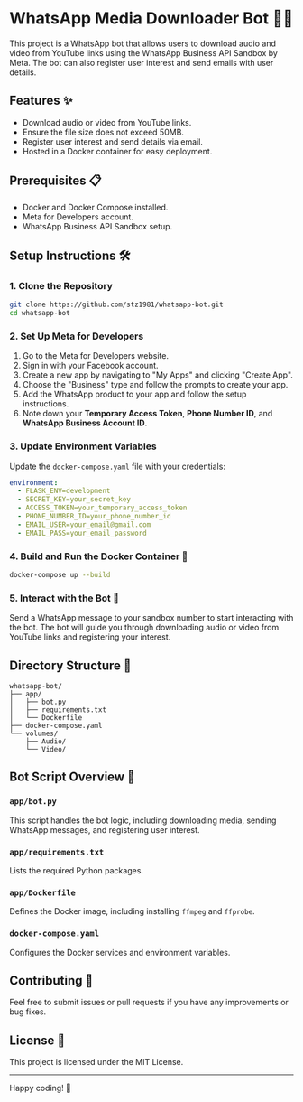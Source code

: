 # WhatsApp Media Downloader Bot 🎥🎵

This project is a WhatsApp bot that allows users to download audio and video from YouTube links using the WhatsApp Business API Sandbox by Meta. The bot can also register user interest and send emails with user details.

## Features ✨
- Download audio or video from YouTube links.
- Ensure the file size does not exceed 50MB.
- Register user interest and send details via email.
- Hosted in a Docker container for easy deployment.

## Prerequisites 📋
- Docker and Docker Compose installed.
- Meta for Developers account.
- WhatsApp Business API Sandbox setup.

## Setup Instructions 🛠️

### 1. Clone the Repository
```bash
git clone https://github.com/stz1981/whatsapp-bot.git
cd whatsapp-bot
```

### 2. Set Up Meta for Developers
1. Go to the Meta for Developers website.
2. Sign in with your Facebook account.
3. Create a new app by navigating to "My Apps" and clicking "Create App".
4. Choose the "Business" type and follow the prompts to create your app.
5. Add the WhatsApp product to your app and follow the setup instructions.
6. Note down your **Temporary Access Token**, **Phone Number ID**, and **WhatsApp Business Account ID**.

### 3. Update Environment Variables
Update the `docker-compose.yaml` file with your credentials:
```yaml
environment:
  - FLASK_ENV=development
  - SECRET_KEY=your_secret_key
  - ACCESS_TOKEN=your_temporary_access_token
  - PHONE_NUMBER_ID=your_phone_number_id
  - EMAIL_USER=your_email@gmail.com
  - EMAIL_PASS=your_email_password
```

### 4. Build and Run the Docker Container 🐳
```bash
docker-compose up --build
```

### 5. Interact with the Bot 🤖
Send a WhatsApp message to your sandbox number to start interacting with the bot. The bot will guide you through downloading audio or video from YouTube links and registering your interest.

## Directory Structure 📂
```
whatsapp-bot/
├── app/
│   ├── bot.py
│   ├── requirements.txt
│   └── Dockerfile
├── docker-compose.yaml
└── volumes/
    ├── Audio/
    └── Video/
```

## Bot Script Overview 📜

### `app/bot.py`
This script handles the bot logic, including downloading media, sending WhatsApp messages, and registering user interest.

### `app/requirements.txt`
Lists the required Python packages.

### `app/Dockerfile`
Defines the Docker image, including installing `ffmpeg` and `ffprobe`.

### `docker-compose.yaml`
Configures the Docker services and environment variables.

## Contributing 🤝
Feel free to submit issues or pull requests if you have any improvements or bug fixes.

## License 📄
This project is licensed under the MIT License.

---

Happy coding! 🚀
